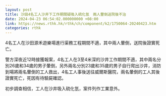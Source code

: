 ```yaml
---
layout: post
title: 沙田4名工人沙井下工作期間疑吸入硫化氫　兩人暈倒送院後不治
date: 2024-04-23 06:54:02.000000000 +08:00
link: https://news.rthk.hk/rthk/ch/component/k2/1750064-20240423.htm
categories: rthk
---
```


4名工人在沙田源禾遊樂場進行渠務工程期間不適，其中兩人暈倒，送院後證實死亡。

警方深夜近12時接獲報案，4名工人在3至4米深的沙井工作期間不適，其中兩名分別26歲和34歲的男子暈倒，另外兩名分別23歲和35歲的男子自行爬出沙井，消防到場將兩名暈倒的工人救出，4名工人事後送往威爾斯醫院，兩名暈倒的工人其後證實死亡，死因有待驗屍確認。

初步調查相信，工人在沙井吸入硫化氫，案件列作工業意外。
